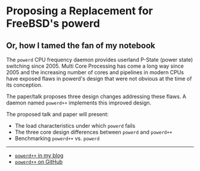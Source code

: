 Proposing a Replacement for FreeBSD's powerd
============================================

Or, how I tamed the fan of my notebook
--------------------------------------

The `powerd` CPU frequency daemon provides userland P-State (power
state) switching since 2005. Multi Core Processing has come a long
way since 2005 and the increasing number of cores and pipelines in 
modern CPUs have exposed flaws in powerd's design that were not obvious
at the time of its conception.

The paper/talk proposes three design changes addressing these flaws.
A daemon named `powerd++` implements this improved design.

The proposed talk and paper will present:

- The load characteristics under which `powerd` fails
- The three core design differences between `powerd` and `powerd++`
- Benchmarking `powerd++` vs. `powerd`

----

- [`powerd++` in my blog](http://angryswarm.blogspot.com/2016/04/powerd-better-cpu-clock-control-for.html)
- [`powerd++` on GitHub](https://github.com/lonkamikaze/powerdxx)

